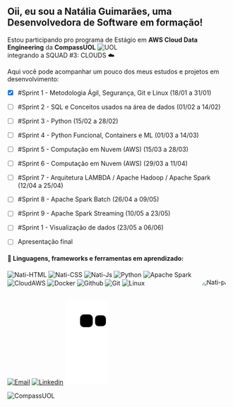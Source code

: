 ## Oii, eu sou a Natália Guimarães, uma Desenvolvedora de Software em formação!

Estou participando pro programa de Estágio em **AWS Cloud Data Engineering** da **CompassUOL** <img alt="UOL" height="20" width="20" src="https://user-images.githubusercontent.com/104440384/214584734-789f5402-5283-40cc-8caa-63f29bb498c2.png">
<br>integrando a SQUAD #3: CLOUDS :cloud:

Aqui você pode acompanhar um pouco dos meus estudos e projetos em desenvolvimento:

- [X] #Sprint 1 - Metodologia Ágil, Segurança, Git e Linux (18/01 a 31/01)
- [ ] #Sprint 2 - SQL e Conceitos usados na área de dados (01/02 a 14/02)
- [ ] #Sprint 3 - Python (15/02 a 28/02)
- [ ] #Sprint 4 - Python Funcional, Containers e ML (01/03 a 14/03)
- [ ] #Sprint 5 - Computação em Nuvem (AWS) (15/03 a 28/03)
- [ ] #Sprint 6 - Computação em Nuvem (AWS) (29/03 a 11/04)
- [ ] #Sprint 7 - Arquitetura LAMBDA / Apache Hadoop / Apache Spark (12/04 a 25/04)
- [ ] #Sprint 8 - Apache Spark Batch (26/04 a 09/05)
- [ ] #Sprint 9 - Apache Spark Streaming (10/05 a 23/05)
- [ ] #Sprint 1 - Visualização de dados (23/05 a 06/06)
- [ ] Apresentação final


#### :rocket: Linguagens, frameworks e ferramentas em aprendizado:
<div>
  <img align="center" alt="Nati-HTML" height="30" width="30" src="https://user-images.githubusercontent.com/104440384/214584934-2d91da15-143b-460f-82ce-ee3566d63349.png">
  <img align="center" alt="Nati-CSS" height="30" width="30" src="https://user-images.githubusercontent.com/104440384/214584940-7211657c-6d0a-45f5-855a-898647e7b6aa.png">
  <img align="center" alt="Nati-Js" height="30" width="30" src="https://user-images.githubusercontent.com/104440384/214586350-8d97910e-c432-4396-aa91-706c3c1a8810.png">
  <img align="center" alt="Python" height="30" width="30" src="https://user-images.githubusercontent.com/104440384/214360489-b5abd1ed-3612-448f-86d0-d934dff813ab.png">
  <img align="center" alt="Apache Spark" height="30" width="30" src="https://user-images.githubusercontent.com/104440384/214586357-b26325ee-5a40-4b24-96af-0b5cd5d8d4d5.png">
  <img align="center" alt="CloudAWS" height="25" width="30" src="https://user-images.githubusercontent.com/104440384/214564965-7f15743f-147a-428a-b84e-068578c5752c.png">
  <img align="center" alt="Docker" height="30" width="30" src="https://user-images.githubusercontent.com/104440384/214584923-d9f3ec66-9558-425a-8d24-c2b816f2f201.png">
  <img align="center" alt="Github" height="30" width="30" src="https://user-images.githubusercontent.com/104440384/214586360-9770dad2-d14c-4927-b238-56cffa0409a9.png">
  <img align="center" alt="Git" height="30" width="30" src="https://user-images.githubusercontent.com/104440384/214585535-e73ee71d-804b-400c-adb9-e67fdea944fd.png">
  <img align="center" alt="Linux" height="30" width="30" src="https://user-images.githubusercontent.com/104440384/214585540-742f932b-f868-4908-a65e-74094552ee53.png">
  <img align="right" alt="Nati-pic" height="150" style="border-radius:50px;" src="https://user-images.githubusercontent.com/104440384/214576775-90842255-a57b-4ee2-b6fd-68d93831aece.png">
 </div>
 
  ##
[![Email](https://img.shields.io/badge/-Gmail-%23333?style=for-the-badge&logo=gmail&logoColor=white)](mailto:guimaraessnatalia@gmail.com)
[![Linkedin](https://img.shields.io/badge/-LinkedIn-%230077B5?style=for-the-badge&logo=linkedin&logoColor=white)](https://www.linkedin.com/in/natalia-guimar%C3%A3es-6a357721b)
![Snake animation](https://github.com/nataliasguimaraes/nataliasguimaraes/blob/output/github-contribution-grid-snake.svg)
 
![CompassUOL](https://user-images.githubusercontent.com/104440384/214567499-2dc24c5e-d882-4825-b953-f5a69a6be44e.jpg)

